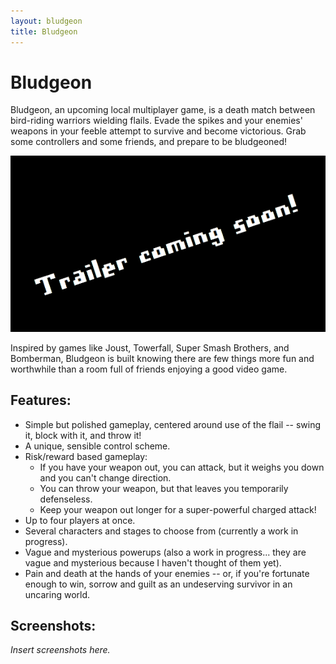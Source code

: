 ```yaml
---
layout: bludgeon
title: Bludgeon
---
```


# Bludgeon

Bludgeon, an upcoming local multiplayer game, is a death match between bird-riding warriors wielding flails. Evade the spikes and your enemies' weapons in your feeble attempt to survive and become victorious. Grab some controllers and some friends, and prepare to be bludgeoned!

![Trailer coming soon](/images/trailer-coming-soon.png)

Inspired by games like Joust, Towerfall, Super Smash Brothers, and Bomberman, Bludgeon is built knowing there are few things more fun and worthwhile than a room full of friends enjoying a good video game.

## Features:

- Simple but polished gameplay, centered around use of the flail -- swing it, block with it, and throw it!
- A unique, sensible control scheme.
- Risk/reward based gameplay:
    - If you have your weapon out, you can attack, but it weighs you down and you can't change direction.
    - You can throw your weapon, but that leaves you temporarily defenseless.
    - Keep your weapon out longer for a super-powerful charged attack!
- Up to four players at once.
- Several characters and stages to choose from (currently a work in progress).
- Vague and mysterious powerups (also a work in progress... they are vague and mysterious because I haven't thought of them yet).
- Pain and death at the hands of your enemies -- or, if you're fortunate enough to win, sorrow and guilt as an undeserving survivor in an uncaring world.

## Screenshots:

*Insert screenshots here.*